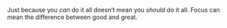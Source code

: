 

Just because you *can* do it all doesn’t mean you *should* do it all. Focus can mean the difference between
good and great.